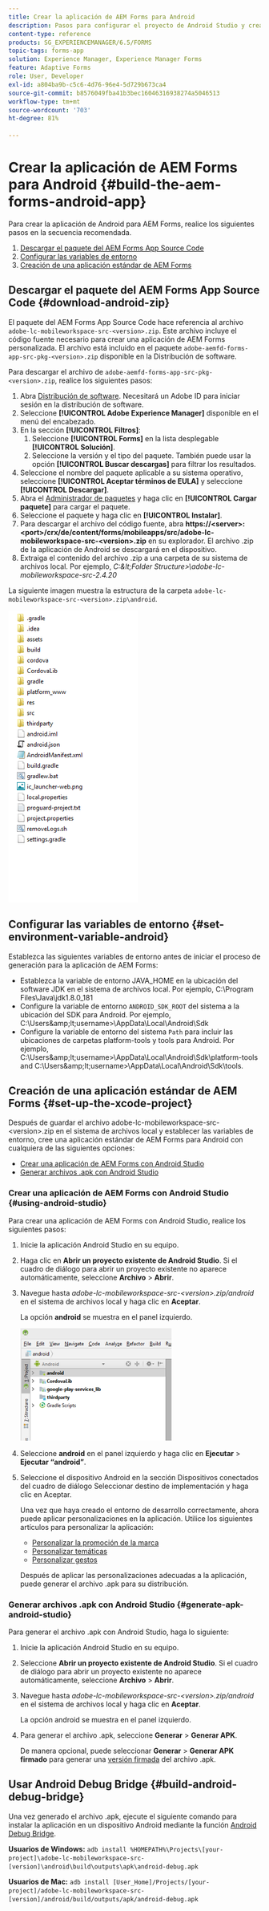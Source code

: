 ```yaml
---
title: Crear la aplicación de AEM Forms para Android
description: Pasos para configurar el proyecto de Android Studio y crear el archivo .apk para la aplicación de AEM Forms para Android
content-type: reference
products: SG_EXPERIENCEMANAGER/6.5/FORMS
topic-tags: forms-app
solution: Experience Manager, Experience Manager Forms
feature: Adaptive Forms
role: User, Developer
exl-id: a804ba9b-c5c6-4d76-96e4-5d729b673ca4
source-git-commit: b8576049fba41b3bec16046316938274a5046513
workflow-type: tm+mt
source-wordcount: '703'
ht-degree: 81%

---
```


# Crear la aplicación de AEM Forms para Android {#build-the-aem-forms-android-app}

Para crear la aplicación de Android para AEM Forms, realice los siguientes pasos en la secuencia recomendada.

1. [Descargar el paquete del AEM Forms App Source Code](#download-android-zip)
1. [Configurar las variables de entorno](#set-environment-variable-android)
1. [Creación de una aplicación estándar de AEM Forms](#set-up-the-xcode-project)

## Descargar el paquete del AEM Forms App Source Code {#download-android-zip}

El paquete del AEM Forms App Source Code hace referencia al archivo `adobe-lc-mobileworkspace-src-<version>.zip`. Este archivo incluye el código fuente necesario para crear una aplicación de AEM Forms personalizada. El archivo está incluido en el paquete `adobe-aemfd-forms-app-src-pkg-<version>.zip` disponible en la Distribución de software.

Para descargar el archivo de `adobe-aemfd-forms-app-src-pkg-<version>.zip`, realice los siguientes pasos:

1. Abra [Distribución de software](https://experience.adobe.com/downloads). Necesitará un Adobe ID para iniciar sesión en la distribución de software.
1. Seleccione **[!UICONTROL Adobe Experience Manager]** disponible en el menú del encabezado.
1. En la sección **[!UICONTROL Filtros]**:
   1. Seleccione **[!UICONTROL Forms]** en la lista desplegable **[!UICONTROL Solución]**.
   2. Seleccione la versión y el tipo del paquete. También puede usar la opción **[!UICONTROL Buscar descargas]** para filtrar los resultados.
1. Seleccione el nombre del paquete aplicable a su sistema operativo, seleccione **[!UICONTROL Aceptar términos de EULA]** y seleccione **[!UICONTROL Descargar]**.
1. Abra el [Administrador de paquetes](/help/sites-administering/package-manager.md) y haga clic en **[!UICONTROL Cargar paquete]** para cargar el paquete.
1. Seleccione el paquete y haga clic en **[!UICONTROL Instalar]**.
1. Para descargar el archivo del código fuente, abra **https://&lt;server>:&lt;port>/crx/de/content/forms/mobileapps/src/adobe-lc-mobileworkspace-src-&lt;version>.zip** en su explorador. El archivo .zip de la aplicación de Android se descargará en el dispositivo.
1. Extraiga el contenido del archivo .zip a una carpeta de su sistema de archivos local. Por ejemplo, *C:\&lt;Folder Structure>\adobe-lc-mobileworkspace-src-2.4.20*

La siguiente imagen muestra la estructura de la carpeta `adobe-lc-mobileworkspace-src-<version>.zip\android`.

![zip_android_folder_structure](assets/zip_android_folder_structure.png)

## Configurar las variables de entorno {#set-environment-variable-android}

Establezca las siguientes variables de entorno antes de iniciar el proceso de generación para la aplicación de AEM Forms:

* Establezca la variable de entorno JAVA_HOME en la ubicación del software JDK en el sistema de archivos local. Por ejemplo, C:\Program Files\Java\jdk1.8.0_181
* Configure la variable de entorno `ANDROID_SDK_ROOT` del sistema a la ubicación del SDK para Android. Por ejemplo, C:\Users\&amp;lt;username>\AppData\Local\Android\Sdk
* Configure la variable de entorno del sistema `Path` para incluir las ubicaciones de carpetas platform-tools y tools para Android. Por ejemplo, C:\Users\&amp;lt;username>\AppData\Local\Android\Sdk\platform-tools and C:\Users\&amp;lt;username>\AppData\Local\Android\Sdk\tools.

## Creación de una aplicación estándar de AEM Forms {#set-up-the-xcode-project}

Después de guardar el archivo adobe-lc-mobileworkspace-src-&lt;version>.zip en el sistema de archivos local y establecer las variables de entorno, cree una aplicación estándar de AEM Forms para Android con cualquiera de las siguientes opciones:

* [Crear una aplicación de AEM Forms con Android Studio](#using-android-studio)
* [Generar archivos .apk con Android Studio](#generate-apk-android-studio)

### Crear una aplicación de AEM Forms con Android Studio {#using-android-studio}

Para crear una aplicación de AEM Forms con Android Studio, realice los siguientes pasos:

1. Inicie la aplicación Android Studio en su equipo.
1. Haga clic en **Abrir un proyecto existente de Android Studio**. Si el cuadro de diálogo para abrir un proyecto existente no aparece automáticamente, seleccione **Archivo** > **Abrir**.
1. Navegue hasta *adobe-lc-mobileworkspace-src-&lt;version>.zip/android* en el sistema de archivos local y haga clic en **Aceptar**.

   La opción **android** se muestra en el panel izquierdo.

   ![android_folder_studio](assets/android_folder_studio.png)

1. Seleccione **android** en el panel izquierdo y haga clic en **Ejecutar** > **Ejecutar “android”**.
1. Seleccione el dispositivo Android en la sección Dispositivos conectados del cuadro de diálogo Seleccionar destino de implementación y haga clic en Aceptar.

   Una vez que haya creado el entorno de desarrollo correctamente, ahora puede aplicar personalizaciones en la aplicación. Utilice los siguientes artículos para personalizar la aplicación:

   * [Personalizar la promoción de la marca](/help/forms/using/branding-customization.md)
   * [Personalizar temáticas](/help/forms/using/theme-customization.md)
   * [Personalizar gestos](/help/forms/using/gesture-customization.md)

   Después de aplicar las personalizaciones adecuadas a la aplicación, puede generar el archivo .apk para su distribución.

### Generar archivos .apk con Android Studio {#generate-apk-android-studio}

Para generar el archivo .apk con Android Studio, haga lo siguiente:

1. Inicie la aplicación Android Studio en su equipo.
1. Seleccione **Abrir un proyecto existente de Android Studio**. Si el cuadro de diálogo para abrir un proyecto existente no aparece automáticamente, seleccione **Archivo** > **Abrir**.
1. Navegue hasta *adobe-lc-mobileworkspace-src-&lt;version>.zip/android* en el sistema de archivos local y haga clic en **Aceptar**.

   La opción android se muestra en el panel izquierdo.

1. Para generar el archivo .apk, seleccione **Generar** > **Generar APK**.

   De manera opcional, puede seleccionar **Generar** > **Generar APK firmado** para generar una [versión firmada](https://developer.android.com/studio/publish/app-signing) del archivo .apk.

## Usar Android Debug Bridge {#build-android-debug-bridge}

Una vez generado el archivo .apk, ejecute el siguiente comando para instalar la aplicación en un dispositivo Android mediante la función [Android Debug Bridge](https://developer.android.com/tools/adb).

**Usuarios de Windows:** `adb install %HOMEPATH%\Projects\[your-project]\adobe-lc-mobileworkspace-src-[version]\android\build\outputs\apk\android-debug.apk`

**Usuarios de Mac:** `adb install [User_Home]/Projects/[your-project]/adobe-lc-mobileworkspace-src-[version]/android/build/outputs/apk/android-debug.apk`
